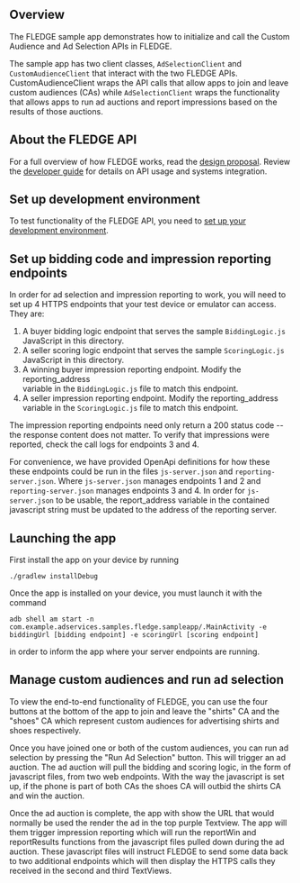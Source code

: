 ## Overview

The FLEDGE sample app demonstrates how to initialize and call the Custom Audience 
and Ad Selection APIs in FLEDGE.

The sample app has two client classes, `AdSelectionClient` and
`CustomAudienceClient` that interact with the two FLEDGE APIs. CustomAudienceClient
wraps the API calls that allow apps to join and leave custom audiences (CAs) while
`AdSelectionClient` wraps the functionality that allows apps to run ad auctions
and report impressions based on the results of those auctions.

## About the FLEDGE API

For a full overview of how FLEDGE works, read the [design proposal]. Review the 
[developer guide] for details on API usage and systems integration.

## Set up development environment

To test functionality of the FLEDGE API, you need to [set up your development
environment].

## Set up bidding code and impression reporting endpoints

In order for ad selection and impression reporting to work, you will need to set 
up 4 HTTPS endpoints that your test device or emulator can access. They are:

1. A buyer bidding logic endpoint that serves the sample `BiddingLogic.js` JavaScript
   in this directory.
2. A seller scoring logic endpoint that serves the sample `ScoringLogic.js` JavaScript
   in this directory.
3. A winning buyer impression reporting endpoint. Modify the reporting_address  
   variable in the `BiddingLogic.js` file to match this endpoint.
4. A seller impression reporting endpoint. Modify the reporting_address variable in
   the `ScoringLogic.js` file to match this endpoint.

The impression reporting endpoints need only return a 200 status code -- the 
response content does not matter. To verify that impressions were reported, check 
the call logs for endpoints 3 and 4. 

For convenience, we have provided OpenApi definitions for how these these endpoints 
could be run in the files `js-server.json` and `reporting-server.json`. Where
`js-server.json` manages endpoints 1 and 2 and `reporting-server.json` manages 
endpoints 3 and 4. In order for `js-server.json` to be usable, the report_address
variable in the contained javascript string must be updated to the address of 
the reporting server. 

## Launching the app 
First install the app on your device by running 
```shell
./gradlew installDebug
```
Once the app is installed on your device, you must launch it with the command
```shell
adb shell am start -n com.example.adservices.samples.fledge.sampleapp/.MainActivity -e biddingUrl [bidding endpoint] -e scoringUrl [scoring endpoint]
```
in order to inform the app where your server endpoints are running.

## Manage custom audiences and run ad selection

To view the end-to-end functionality of FLEDGE, you can use the four buttons at
the bottom of the app to join and leave the "shirts" CA and the "shoes" CA which
represent custom audiences for advertising shirts and shoes respectively.

Once you have joined one or both of the custom audiences, you can run ad selection
by pressing the "Run Ad Selection" button. This will trigger an ad auction. The
ad auction will pull the bidding and scoring logic, in the form of javascript files,
from two web endpoints. With the way the javascript is set up,
if the phone is part of both CAs the shoes CA will outbid the shirts CA and win
the auction.

Once the ad auction is complete, the app with show the URL that would normally
be used the render the ad in the top purple Textview. The app will them trigger
impression reporting which will run the reportWin and reportResults functions from the
javascript files pulled down during the ad auction. These javascript files will
instruct FLEDGE to send some data back to two additional endpoints
which will then display the HTTPS calls they received in the second and third
TextViews.

[design proposal]: https://developer.android.com/privacy-sandbox/fledge
[set up your development environment]: https://developer.android.com/design-for-safety/privacy-sandbox/setup
[developer guide]: https://developer.android.com/design-for-safety/privacy-sandbox/guides/fledge

